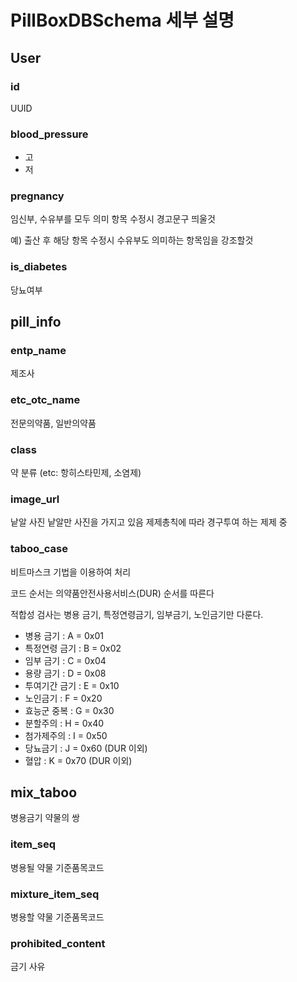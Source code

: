 # PillBoxDBSchema 세부 설명

## User

### **id**

UUID

### **blood_pressure**

* 고
* 저

### **pregnancy**

  임신부, 수유부를 모두 의미
  항목 수정시 경고문구 띄울것

  예) 출산 후 해당 항목 수정시 수유부도 의미하는 항목임을 강조할것

### **is_diabetes**

  당뇨여부

## pill_info

### **entp_name**

  제조사

### **etc_otc_name**

  전문의약품, 일반의약품

### **class**

  약 분류 (etc: 항히스타민제, 소염제)

### **image_url**

  낱알 사진
  낱알만 사진을 가지고 있음
  제제총칙에 따라 경구투여 하는 제제 중

### **taboo_case**

비트마스크 기법을 이용하여 처리

코드 순서는 의약품안전사용서비스(DUR) 순서를 따른다

적합성 검사는 병용 금기, 특정연령금기, 임부금기, 노인금기만 다룬다.

* 병용 금기 : A = 0x01
* 특정연령 금기 : B = 0x02
* 임부 금기 : C = 0x04
* 용량 금기 : D = 0x08
* 투여기간 금기 : E = 0x10
* 노인금기 : F = 0x20
* 효능군 중복 : G = 0x30
* 분할주의 : H = 0x40
* 첨가제주의 : I = 0x50
* 당뇨금기 : J = 0x60 (DUR 이외)
* 혈압 : K = 0x70 (DUR 이외)

## mix_taboo

병용금기 약물의 쌍

### **item_seq**

병용될 약물 기준품목코드

### **mixture_item_seq**

병용할 약물 기준품목코드

### **prohibited_content**

금기 사유
